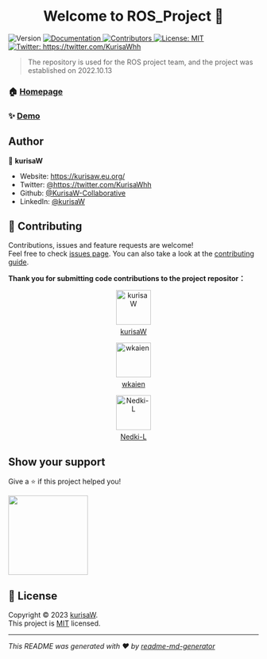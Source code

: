 <h1 align="center">Welcome to ROS_Project 👋</h1>
<p>
  <img alt="Version" src="https://img.shields.io/badge/version-v1.0.0-blue.svg?cacheSeconds=2592000" />
  <a href="https://github.com/KurisaW-Collaborative/ROS_Project" target="_blank">
    <img alt="Documentation" src="https://img.shields.io/badge/documentation-yes-brightgreen.svg" />
  </a>
  <a href="https://github.com/KurisaW-Collaborative/ROS_Project/graphs/contributors" target="_blank">
    <img alt="Contributors" src="https://img.shields.io/github/contributors/KurisaW-Collaborative/ROS_Project" />
  </a>
  <a href="https://github.com/KurisaW-Collaborative/ROS_Project/blob/main/LICENSE" target="_blank">
    <img alt="License: MIT" src="https://img.shields.io/badge/License-MIT-yellow.svg" />
  </a>
  <a href="https://twitter.com/KurisaWhh" target="_blank">
    <img alt="Twitter: https://twitter.com/KurisaWhh" src="https://img.shields.io/twitter/follow/KurisaWhh.svg?style=social" />
  </a>
</p>

> The repository is used for the ROS project team, and the project was established on 2022.10.13

### 🏠 [Homepage](https://github.com/KurisaW-Collaborative/ROS_Project)

### ✨ [Demo](https://github.com/KurisaW-Collaborative/ROS_Project)

## Author

👤 **kurisaW**

* Website: https://kurisaw.eu.org/
* Twitter: [@https:\/\/twitter.com\/KurisaWhh](https://twitter.com/KurisaWhh)
* Github: [@KurisaW-Collaborative](https://github.com/KurisaW-Collaborative)
* LinkedIn: [@kurisaW](https://linkedin.com/in/kurisaW)

## 🤝 Contributing

Contributions, issues and feature requests are welcome!<br />Feel free to check [issues page](https://github.com/KurisaW-Collaborative/ROS_Project/issues). You can also take a look at the [contributing guide](https://github.com/KurisaW-Collaborative/ROS_Project/graphs/contributors).

**Thank you for submitting code contributions to the project repositor：**

<!-- Avatar and User Name Section -->
<div style="text-align: center;">
  <a href="https://github.com/kurisaW">
    <img src="https://avatars.githubusercontent.com/u/98592772?v=4" width="70" alt="kurisaW">
    <p style="margin-top: 5px;">kurisaW</p>
  </a>
</div>
<div style="text-align: center;">
  <a href="https://github.com/wkaien">
    <img src="https://avatars.githubusercontent.com/u/114553677?v=4" width="70" alt="wkaien">
    <p style="margin-top: 5px;">wkaien</p>
  </a>
</div>
<div style="text-align: center;">
  <a href="https://github.com/Nedki-L">
    <img src="https://avatars.githubusercontent.com/u/114712457?v=4" width="70" alt="Nedki-L">
    <p style="margin-top: 5px;">Nedki-L</p>
  </a>
</div>

## Show your support

Give a ⭐️ if this project helped you!

<a href="https://www.patreon.com/kurisaW">
  <img src="https://c5.patreon.com/external/logo/become_a_patron_button@2x.png" width="160">
</a>

## 📝 License

Copyright © 2023 [kurisaW](https://github.com/KurisaW-Collaborative).<br />
This project is [MIT](https://github.com/KurisaW-Collaborative/ROS_Project/blob/main/LICENSE) licensed.

***

_This README was generated with ❤️ by [readme-md-generator](https://github.com/kefranabg/readme-md-generator)_
